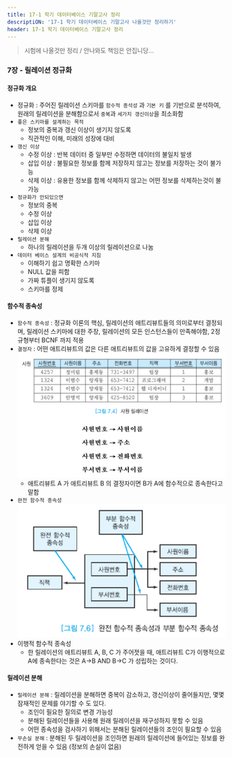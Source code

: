 ```yaml
---
title: 17-1 학기 데이터베이스 기말고사 정리
descriptiON: '17-1 학기 데이터베이스 기말고사 나올것만 정리하기'
header: 17-1 학기 데이터베이스 기말고사 정리
---
```


> 시험에 나올것만 정리 / 안나와도 책임은 안집니당...

### 7장 - 릴레이션 정규화

#### 정규화 개요
- 정규화 : 주어진 릴레이션 스키마를 `함수적 종석성` 과 `기본 키` 를 기반으로 분석하여, 원래의 릴레이션을 분해함으로서 `중복`과 `세가지 갱신이상`을 최소화함
- `좋은 스키마를 설계하는 목적`
	- 정보의 중복과 갱신 이상이 생기지 않도록
	- 직관적인 이해, 미래의 성장에 대비
- `갱신 이상`
	- 수정 이상 : 반복 데이터 중 일부만 수정하면 데이터의 불일치 발생
	- 삽입 이상 : 불필요한 정보를 함께 저장하지 않고는 정보를 저장하는 것이 불가능
	- 삭제 이상 : 유용한 정보를 함께 삭제하지 않고는 어떤 정보를 삭제하는것이 불가능
- `정규화가 안되있으면`
	- 정보의 중복
	- 수정 이상
	- 삽입 이상
	- 삭제 이상
- `릴레이션 분해`
	- 하나의 릴레이션을 두개 이상의 릴레이션으로 나눔
- `데이터 베이스 설계의 비공식적 지침`
	- 이해하기 쉽고 명확한 스키마
	- NULL 값을 피함
	- 가짜 튜플이 생기지 않도록
	- 스키마를 정제

#### 함수적 종속성
- `함수적 종속성` : 정규화 이론의 핵심, 릴레이션의 애트리뷰트들의 의미로부터 결정되며, 릴레이션 스키마에 대한 주장, 릴레이션의 모든 인스턴스들이 만족해야함, 2정규형부터 BCNF 까지 적용
- `결정자` : 어떤 애트리뷰트의 값은 다른 애트리뷰트의 값을 고유하게 결정할 수 있음
![1](/img/database-final-term/1.png)
	- 애트리뷰트 A 가 애트리뷰트 B 의 결정자이면 B가 A에 함수적으로 종속한다고 말함
- `완전 함수적 종속성`
![2](/img/database-final-term/2.png)
- 이행적 함수적 종속성
	- 한 릴레이션의 애트리뷰트 A, B, C 가 주어졋을 때, 애트리뷰트 C가 이행적으로 A에 종속한다는 것은 A->B AND B->C 가 성립하는 것이다.

#### 릴레이션 분해
- `릴레이션 분해` : 릴레이션을 분해하면 중복이 감소하고, 갱신이상이 줄어들지만, 몇몇 잠재적인 문제를 야기할 수 도 있다.
	- 조인이 필요한 질의로 변경 가능성
	- 분해된 릴레이션들을 사용해 원래 릴레이션을 재구성하지 못할 수 있음
	- 어떤 종속성을 검사하기 위해서는 분해된 릴레이션들의 조인이 필요할 수 있음
- `무손실 분해` : 분해된 두 릴레이션을 조인하면 원래의 릴레이션에 들어있는 정보를 완전하게 얻을 수 있음 (정보의 손실이 없음)
